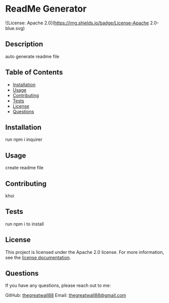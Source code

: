 # ReadMe Generator

![License: Apache 2.0](https://img.shields.io/badge/License-Apache 2.0-blue.svg)

## Description
auto generate readme file

## Table of Contents
- [Installation](#installation)
- [Usage](#usage)
- [Contributing](#contributing)
- [Tests](#tests)
- [License](#license)
- [Questions](#questions)

## Installation
run npm i inquirer

## Usage
create readme file

## Contributing
khoi

## Tests
run npm i to install

## License

This project is licensed under the Apache 2.0 license. For more information, see the [license documentation](https://opensource.org/licenses/Apache-2.0).

## Questions
If you have any questions, please reach out to me:

GitHub: [thegreatwall88](https://github.com/thegreatwall88)
Email: thegreatwall88@gmail.com
